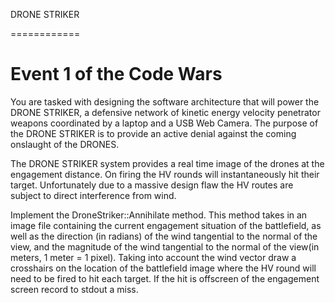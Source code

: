 DRONE STRIKER

============

Event 1 of the Code Wars
============

You are tasked with designing the software architecture that will power
the DRONE STRIKER, a defensive network of kinetic energy velocity penetrator 
weapons coordinated by a laptop and a USB Web Camera. The purpose of the
DRONE STRIKER is to provide an active denial against the coming onslaught of
the DRONES.

The DRONE STRIKER system provides a real time image of the drones at the
engagement distance. On firing the HV rounds will instantaneously hit their
target. Unfortunately due to a massive design flaw the HV routes are subject
to direct interference from wind. 

Implement the DroneStriker::Annihilate method. This method takes in an image
file containing the current engagement situation of the battlefield, as well
as the direction (in radians) of the wind tangential to the normal of the
view, and the magnitude of the wind tangential to the normal of the view(in
meters, 1 meter = 1 pixel). Taking into account the wind vector draw a
crosshairs on the location of the battlefield image where the HV round will
need to be fired to hit each target. If the hit is offscreen of the engagement
screen record to stdout a miss.

